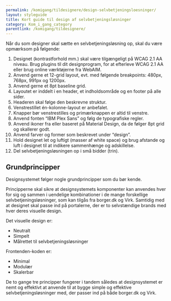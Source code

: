 ```yaml
---
permalink: /komigang/tildesignere/design-selvbetjeningsloesninger/
layout: styleguide
title: Kort guide til design af selvbetjeningsløsninger
category: Kom_i_gang_category
parentlink: /komigang/tildesignere/
---
```

<section>
    <p>Når du som designer skal sætte en selvbetjeningsløsning op, skal du være opmærksom på følgende:</p>
    <ol>
        <li>Designet (kontrastforhold mm.) skal være tilgængeligt på WCAG 2.1 AA niveau. Brug plugins til dit designprogram, for at efterleve WCAG 2.1 AA eller brug online værktøjerne fra WebAIM.</li>
        <li>Anvend gerne et 12-grid layout, evt. med følgende breakpoints: 480px, 768px, 991px og 1200px.</li>
        <li>Anvend gerne et 8pt baseline grid.</li>
        <li>Layoutet er inddelt i en header, et indholdsområde og en footer på alle sider. </li>
        <li>Headeren skal følge den beskrevne struktur.</li>
        <li>Venstrestillet én-kolonne-layout er anbefalet.</li>
        <li>Knapper bør venstrestilles og primærknappen er altid til venstre.</li>
        <li>Anvend fonten “IBM Plex Sans” og følg de typografiske regler.</li>
        <li>Anvend ikoner fra eller baseret på Material Design, da de følger 8pt grid og skallerer godt.</li>
        <li>Anvend farver og former som beskrevet under “design”.</li>
        <li>Hold designet let og luftigt (masser af white space) og brug afstande og luft i designet til at indikere sammenhænge og adskillelse.</li>
        <li>Del selvbetjeningsløsningen op i små bidder (trin).</li>
    </ol>
</section>
<section>
    <h2>Grundprincipper</h2>
    <p>Designsystemet følger nogle grundprincipper som du bør kende.</p>
    <p>Principperne skal sikre at designsystemets komponenter kan anvendes hver for sig og sammen i uendelige kombinationer i de mange forskellige selvbetjeningsløsninger, som kan tilgås fra borger.dk og Virk. Samtidig med at designet skal passe ind på portalerne, der er to selvstændige brands med hver deres visuelle design. </p>
    <p>Det visuelle design er: </p>
    <ul>
        <li>Neutralt</li>
        <li>Simpelt</li>
        <li>Målrettet til selvbetjeningsløsninger</li>
    </ul>
    <p>Frontenden-koden er:</p>
    <ul>
        <li>Minimal</li>
        <li>Modulær</li>
        <li>Skalerbar</li>
    </ul>
    <p>De to gange tre principper fungerer i tandem således at designsystemet er nemt og effektivt at anvende til at bygge simple og effektive selvbetjeningsløsninger med, der passer ind på både borger.dk og Virk.</p>
</section>